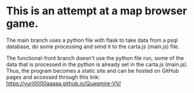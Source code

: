 # This is an attempt at a map browser game.

The main branch uses a python file with flask to take data from a psql database, do some processing and send it to the carta.js (main.js) file.

The functional-front branch doesn't use the python file run, some of the data that is processed in the python is already set in the carta.js (main.js). Thus, the program becomes a static site and can be hosted on GitHub pages and accessed through this link: https://yuri0000aaaaa.github.io/Quagmire-VV/
